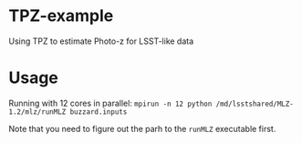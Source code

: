 # TPZ-example
Using TPZ to estimate Photo-z for LSST-like data

# Usage

Running with 12 cores in parallel:
``` mpirun -n 12 python /md/lsstshared/MLZ-1.2/mlz/runMLZ buzzard.inputs ```

Note that you need to figure out the parh to the `runMLZ` executable first.
